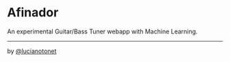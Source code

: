# Afinador
An experimental Guitar/Bass Tuner webapp with Machine Learning.

---
by [@lucianotonet](https://github.com/lucianotonet)
